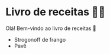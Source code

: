 # Livro de receitas :man_cook:

Olá! Bem-vindo ao livro de receitas :wave:

- Strogonoff de frango
- Pavê 
